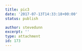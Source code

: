 ```yaml
---
title: pic3
date: '2017-07-13T14:33:18+00:00'
status: publish

author: stevedunn
excerpt: ''
type: attachment
id: 173
---
```

<!DOCTYPE html PUBLIC "-//W3C//DTD HTML 4.0 Transitional//EN" "http://www.w3.org/TR/REC-html40/loose.dtd">
<?xml encoding="UTF-8">
